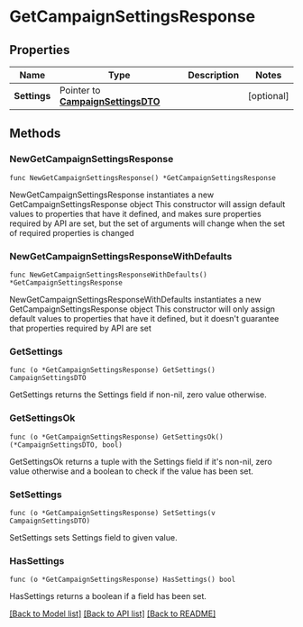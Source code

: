 # GetCampaignSettingsResponse

## Properties

Name | Type | Description | Notes
------------ | ------------- | ------------- | -------------
**Settings** | Pointer to [**CampaignSettingsDTO**](CampaignSettingsDTO.md) |  | [optional] 

## Methods

### NewGetCampaignSettingsResponse

`func NewGetCampaignSettingsResponse() *GetCampaignSettingsResponse`

NewGetCampaignSettingsResponse instantiates a new GetCampaignSettingsResponse object
This constructor will assign default values to properties that have it defined,
and makes sure properties required by API are set, but the set of arguments
will change when the set of required properties is changed

### NewGetCampaignSettingsResponseWithDefaults

`func NewGetCampaignSettingsResponseWithDefaults() *GetCampaignSettingsResponse`

NewGetCampaignSettingsResponseWithDefaults instantiates a new GetCampaignSettingsResponse object
This constructor will only assign default values to properties that have it defined,
but it doesn't guarantee that properties required by API are set

### GetSettings

`func (o *GetCampaignSettingsResponse) GetSettings() CampaignSettingsDTO`

GetSettings returns the Settings field if non-nil, zero value otherwise.

### GetSettingsOk

`func (o *GetCampaignSettingsResponse) GetSettingsOk() (*CampaignSettingsDTO, bool)`

GetSettingsOk returns a tuple with the Settings field if it's non-nil, zero value otherwise
and a boolean to check if the value has been set.

### SetSettings

`func (o *GetCampaignSettingsResponse) SetSettings(v CampaignSettingsDTO)`

SetSettings sets Settings field to given value.

### HasSettings

`func (o *GetCampaignSettingsResponse) HasSettings() bool`

HasSettings returns a boolean if a field has been set.


[[Back to Model list]](../README.md#documentation-for-models) [[Back to API list]](../README.md#documentation-for-api-endpoints) [[Back to README]](../README.md)


